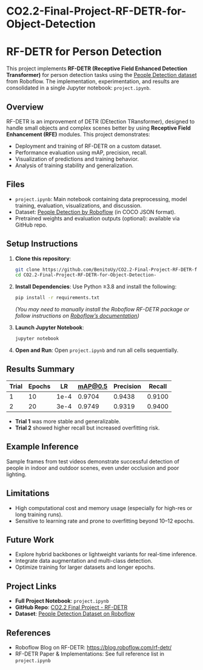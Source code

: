# CO2.2-Final-Project-RF-DETR-for-Object-Detection

# RF-DETR for Person Detection

This project implements **RF-DETR (Receptive Field Enhanced Detection Transformer)** for person detection tasks using the [People Detection dataset](https://universe.roboflow.com/lane-detection-bvzq3/people-uepbo/dataset/1) from Roboflow. The implementation, experimentation, and results are consolidated in a single Jupyter notebook: `project.ipynb`.

## Overview

RF-DETR is an improvement of DETR (DEtection TRansformer), designed to handle small objects and complex scenes better by using **Receptive Field Enhancement (RFE)** modules. This project demonstrates:

- Deployment and training of RF-DETR on a custom dataset.
- Performance evaluation using mAP, precision, recall.
- Visualization of predictions and training behavior.
- Analysis of training stability and generalization.

## Files

- `project.ipynb`: Main notebook containing data preprocessing, model training, evaluation, visualizations, and discussion.
- Dataset: [People Detection by Roboflow](https://universe.roboflow.com/lane-detection-bvzq3/people-uepbo/dataset/1) (in COCO JSON format).
- Pretrained weights and evaluation outputs (optional): available via GitHub repo.

## Setup Instructions

1. **Clone this repository**:
   ```bash
   git clone https://github.com/BenitoUy/CO2.2-Final-Project-RF-DETR-for-Object-Detection-.git
   cd CO2.2-Final-Project-RF-DETR-for-Object-Detection-
   ```

2. **Install Dependencies**:
   Use Python ≥3.8 and install the following:
   ```bash
   pip install -r requirements.txt
   ```
   *(You may need to manually install the Roboflow RF-DETR package or follow instructions on [Roboflow’s documentation](https://blog.roboflow.com/rf-detr/))*

3. **Launch Jupyter Notebook**:
   ```bash
   jupyter notebook
   ```

4. **Open and Run**: Open `project.ipynb` and run all cells sequentially.

## Results Summary

| Trial | Epochs | LR     | mAP@0.5 | Precision | Recall |
|-------|--------|--------|---------|-----------|--------|
| 1     | 10     | 1e-4   | 0.9704  | 0.9438    | 0.9100 |
| 2     | 20     | 3e-4   | 0.9749  | 0.9319    | 0.9400 |

- **Trial 1** was more stable and generalizable.
- **Trial 2** showed higher recall but increased overfitting risk.

## Example Inference

Sample frames from test videos demonstrate successful detection of people in indoor and outdoor scenes, even under occlusion and poor lighting.

## Limitations

- High computational cost and memory usage (especially for high-res or long training runs).
- Sensitive to learning rate and prone to overfitting beyond 10–12 epochs.

## Future Work

- Explore hybrid backbones or lightweight variants for real-time inference.
- Integrate data augmentation and multi-class detection.
- Optimize training for larger datasets and longer epochs.

## Project Links

- **Full Project Notebook**: `project.ipynb`
- **GitHub Repo**: [CO2.2 Final Project - RF-DETR](https://github.com/BenitoUy/CO2.2-Final-Project-RF-DETR-for-Object-Detection-)
- **Dataset**: [People Detection Dataset on Roboflow](https://universe.roboflow.com/lane-detection-bvzq3/people-uepbo/dataset/1)

## References

- Roboflow Blog on RF-DETR: https://blog.roboflow.com/rf-detr/
- RF-DETR Paper & Implementations: See full reference list in `project.ipynb`
